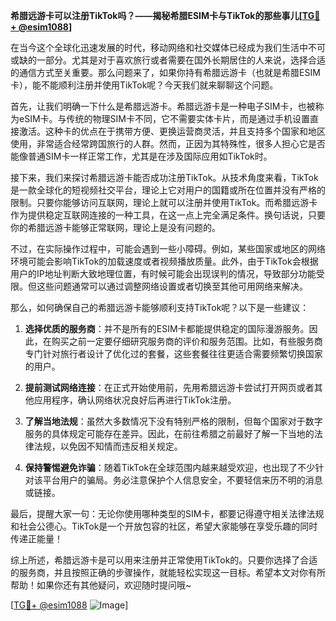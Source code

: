 **希腊远游卡可以注册TikTok吗？——揭秘希腊ESIM卡与TikTok的那些事儿[[TG💪+ @esim1088](https://t.me/s/esim1088)]**

在当今这个全球化迅速发展的时代，移动网络和社交媒体已经成为我们生活中不可或缺的一部分。尤其是对于喜欢旅行或者需要在国外长期居住的人来说，选择合适的通信方式至关重要。那么问题来了，如果你持有希腊远游卡（也就是希腊ESIM卡），能不能顺利注册并使用TikTok呢？今天我们就来聊聊这个问题。

首先，让我们明确一下什么是希腊远游卡。希腊远游卡是一种电子SIM卡，也被称为eSIM卡。与传统的物理SIM卡不同，它不需要实体卡片，而是通过手机设置直接激活。这种卡的优点在于携带方便、更换运营商灵活，并且支持多个国家和地区使用，非常适合经常跨国旅行的人群。然而，正因为其特殊性，很多人担心它是否能像普通SIM卡一样正常工作，尤其是在涉及国际应用如TikTok时。

接下来，我们来探讨希腊远游卡能否成功注册TikTok。从技术角度来看，TikTok是一款全球化的短视频社交平台，理论上它对用户的国籍或所在位置并没有严格的限制。只要你能够访问互联网，理论上就可以注册并使用TikTok。而希腊远游卡作为提供稳定互联网连接的一种工具，在这一点上完全满足条件。换句话说，只要你的希腊远游卡能够正常联网，理论上是没有问题的。

不过，在实际操作过程中，可能会遇到一些小障碍。例如，某些国家或地区的网络环境可能会影响TikTok的加载速度或者视频播放质量。此外，由于TikTok会根据用户的IP地址判断大致地理位置，有时候可能会出现误判的情况，导致部分功能受限。但这些问题通常可以通过调整网络设置或者切换至其他可用网络来解决。

那么，如何确保自己的希腊远游卡能够顺利支持TikTok呢？以下是一些建议：

1. **选择优质的服务商**：并不是所有的ESIM卡都能提供稳定的国际漫游服务。因此，在购买之前一定要仔细研究服务商的评价和服务范围。比如，有些服务商专门针对旅行者设计了优化过的套餐，这些套餐往往更适合需要频繁切换国家的用户。
   
2. **提前测试网络连接**：在正式开始使用前，先用希腊远游卡尝试打开网页或者其他应用程序，确认网络状况良好后再进行TikTok注册。

3. **了解当地法规**：虽然大多数情况下没有特别严格的限制，但每个国家对于数字服务的具体规定可能存在差异。因此，在前往希腊之前最好了解一下当地的法律法规，以免因不知情而违反相关规定。

4. **保持警惕避免诈骗**：随着TikTok在全球范围内越来越受欢迎，也出现了不少针对该平台用户的骗局。务必注意保护个人信息安全，不要轻信来历不明的消息或链接。

最后，提醒大家一句：无论你使用哪种类型的SIM卡，都要记得遵守相关法律法规和社会公德心。TikTok是一个开放包容的社区，希望大家能够在享受乐趣的同时传递正能量！

综上所述，希腊远游卡是可以用来注册并正常使用TikTok的。只要你选择了合适的服务商，并且按照正确的步骤操作，就能轻松实现这一目标。希望本文对你有所帮助！如果你还有其他疑问，欢迎随时提问哦~

[[TG💪+ @esim1088](https://t.me/s/esim1088) ![Image](https://i.postimg.cc/4NQfJmqS/Snipaste-2025-05-13-00-14-12.png)]